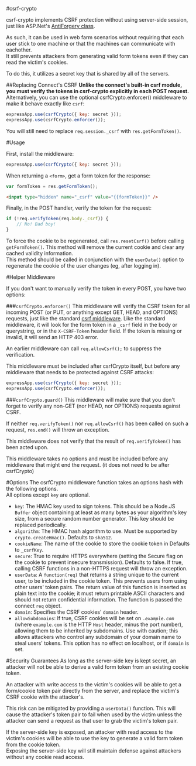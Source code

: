 #csrf-crypto

csrf-crypto implements CSRF protection without using server-side session, just like ASP.Net's [AntiForgery class](http://msdn.microsoft.com/en-us/library/system.web.helpers.antiforgery.aspx).

As such, it can be used in web farm scenarios without requiring that each user stick to one machine or that the machines can communicate with eachother.  
It still prevents attackers from generating valid form tokens even if they can read the victim's cookies.

To do this, it utilizes a secret key that is shared by all of the servers.

##Replacing Connect's CSRF
**Unlike the connect's built-in csrf module, you must verify the tokens in csrf-crypto explicitly in each POST request.**  
Alternatively, you can use the optional csrfCrypto.enforcer() middleware to make it behave exactly like `csrf`:

```js
expressApp.use(csrfCrypto({ key: secret }));
expressApp.use(csrfCrypto.enforcer());
```

You will still need to replace `req.session._csrf` with `res.getFormToken()`.

#Usage

First, install the middleware:

```js
expressApp.use(csrfCrypto({ key: secret }));
```

When returning a `<form>`, get a form token for the response:

```js
var formToken = res.getFormToken();
```
```html
<input type="hidden" name="_csrf" value="{{formToken}}" />
```

Finally, in the POST handler, verify the token for the request:
```js
if (!req.verifyToken(req.body._csrf)) {
	// No! Bad boy!
}
```

To force the cookie to be regenerated, call `res.resetCsrf()` before calling `getFormToken()`.  This method will remove the current cookie and clear any cached validity information.  
This method should be called in conjunction with the `userData()` option to regenerate the cookie of the user changes (eg, after logging in).

#Helper Middleware

If you don't want to manually verify the token in every POST, you have two options:

###`csrfCrypto.enforcer()`
This middleware will verify the CSRF token for all incoming POST (or PUT, or anything except GET, HEAD, and OPTIONS) requests, just like the standard [csrf middleware](http://www.senchalabs.org/connect/csrf.html).  Like the standard middleware, it will look for the form token in a `_csrf` field in the body or querystring, or in the `X-CSRF-Token` header field.  If the token is missing or invalid, it will send an HTTP 403 error.

An earlier middleware can call `req.allowCsrf();` to suppress the verification.

This middleware must be included after csrfCrypto itself, but before any middleware that needs to be protected against CSRF attacks:
```js
expressApp.use(csrfCrypto({ key: secret }));
expressApp.use(csrfCrypto.enforcer());
```

###`csrfCrypto.guard()`
This middleware will make sure that you don't forget to verify any non-GET (nor HEAD, nor OPTIONS) requests against CSRF.

If neither `req.verifyToken()` nor `req.allowCsrf()` has been called on such a request, `res.end()` will throw an exception.

This middleware does not verify that the result of `req.verifyToken()` has been acted upon.

This middleware takes no options and must be included before any middleware that might end the request.  (it does not need to be after csrfCrypto)


#Options
The csrfCrypto middleware function takes an options hash with the following options.  
All options except `key` are optional.

 - `key`: The HMAC key used to sign tokens.  This should be a Node.JS `Buffer` object containing at least as many bytes as your algorithm's key size, from a secure random number generator.  This key should be replaced periodically.
 - `algorithm`: The HMAC hash algorithm to use.  Must be supported by `crypto.createHmac()`.  Defaults to `sha512`.
 - `cookieName`: The name of the cookie to store the cookie token in  Defaults to `_csrfKey`.
 - `secure`: True to require HTTPS everywhere (setting the Secure flag on the cookie to prevent insecure transmission).  Defaults to false.  If true, calling CSRF functions in a non-HTTPS request will throw an exception.
 - `userData`: A `function(req)` that returns a string unique to the current user, to be included in the cookie token.  This prevents users from using other users' token pairs.  The return value of this function is inserted as plain text into the cookie; it must return printable ASCII characters and should not return confidential information.  The function is passed the connect `req` object.
 - `domain`: Specifies the CSRF cookies' `domain` header.
 - `allowSubdomains`: If true, CSRF cookies will be set on <code>.<i>example.com</i></code> (where `example.com` is the HTTP `Host` header, minus the port number), allowing them to be inherited by subdomains.  Use with caution; this allows attackers who control any subdomain of your domain name to steal users' tokens.   This option has no effect on localhost, or if `domain` is set.

#Security Guarantees
As long as the server-side key is kept secret, an attacker will not be able to derive a valid form token from an existing cookie token.

An attacker with write access to the victim's cookies will be able to get a form/cookie token pair directly from the server, and replace the victim's CSRF cookie with the attacker's.

This risk can be mitigated by providing a `userData()` function.  This will cause the attacker's token pair to fail when used by the victim unless the attacker can send a request as that user to grab the victim's token pair.

If the server-side key is exposed, an attacker with read access to the victim's cookies will be able to use the key to generate a valid form token from the cookie token.  
Exposing the server-side key will still maintain defense against attackers without any cookie read access.
